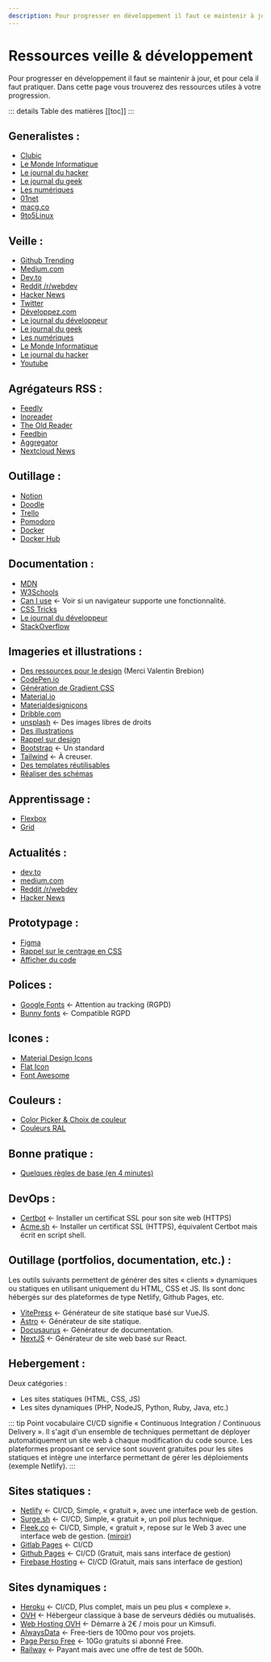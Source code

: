 ```yaml
---
description: Pour progresser en développement il faut ce maintenir à jour, et pour cela il faut pratiquer. Dans cette page vous trouverez des ressources utiles à votre progression.
---
```


# Ressources veille & développement

Pour progresser en développement il faut se maintenir à jour, et pour cela il faut pratiquer. Dans cette page vous trouverez des ressources utiles à votre progression.

::: details Table des matières
[[toc]]
:::

## Generalistes :

- [Clubic](https://www.clubic.com/)
- [Le Monde Informatique](https://www.lemondeinformatique.fr/)
- [Le journal du hacker](https://www.journalduhacker.net/)
- [Le journal du geek](https://www.journaldugeek.com/)
- [Les numériques](https://www.lesnumeriques.com/)
- [01net](https://www.01net.com/)
- [macg.co](https://www.macg.co/)
- [9to5Linux](https://9to5linux.com/)

## Veille :

- [Github Trending](https://github.com/trending)
- [Medium.com](https://medium.com/)
- [Dev.to](https://dev.to/)
- [Reddit /r/webdev](https://www.reddit.com/r/webdev/)
- [Hacker News](https://news.ycombinator.com/)
- [Twitter](https://twitter.com/)
- [Développez.com](https://www.developpez.com/)
- [Le journal du développeur](https://www.journaldunet.com/web-tech/developpeur/)
- [Le journal du geek](https://www.journaldugeek.com/)
- [Les numériques](https://www.lesnumeriques.com/)
- [Le Monde Informatique](https://www.lemondeinformatique.fr/)
- [Le journal du hacker](https://www.journalduhacker.net/)
- [Youtube](https://www.youtube.com/)

## Agrégateurs RSS :

- [Feedly](https://feedly.com/)
- [Inoreader](https://www.inoreader.com/)
- [The Old Reader](https://theoldreader.com/)
- [Feedbin](https://feedbin.com/)
- [Aggregator](https://play.google.com/store/apps/details?id=com.tughi.aggregator)
- [Nextcloud News](https://apps.nextcloud.com/apps/news)

## Outillage :

- [Notion](https://www.notion.so/)
- [Doodle](https://doodle.com/fr/)
- [Trello](https://trello.com/)
- [Pomodoro](https://pomofocus.io/)
- [Docker](https://www.docker.com/)
- [Docker Hub](https://hub.docker.com/)

## Documentation :

- [MDN](https://developer.mozilla.org/fr/)
- [W3Schools](https://www.w3schools.com/)
- [Can I use](https://caniuse.com/) <- Voir si un navigateur supporte une fonctionnalité.
- [CSS Tricks](https://css-tricks.com/)
- [Le journal du développeur](https://www.journaldunet.com/web-tech/developpeur/)
- [StackOverflow](https://stackoverflow.com/)

## Imageries et illustrations :

- [Des ressources pour le design](https://designresourc.es/) (Merci Valentin Brebion)
- [CodePen.io](https://codepen.io/)
- [Génération de Gradient CSS](https://cssgradient.io/)
- [Material.io](https://material.io/color/#!/?view.left=0&view.right=0&primary.color=F06292&secondary.color=E91E63)
- [Materialdesignicons](https://materialdesignicons.com/)
- [Dribble.com](https://dribbble.com/)
- [unsplash](https://unsplash.com/) <- Des images libres de droits
- [Des illustrations](https://icons8.com/illustrations?ref=lapaninja)
- [Rappel sur design](https://atlassian.design/)
- [Bootstrap](https://getbootstrap.com/) <- Un standard
- [Tailwind](https://tailwindcss.com/) <- À creuser.
- [Des templates réutilisables](https://startbootstrap.com/?showPro=false&showAngular=false)
- [Réaliser des schémas](https://draw.io)

## Apprentissage :

- [Flexbox](https://flexboxfroggy.com/#fr)
- [Grid](https://cssgridgarden.com/#fr)

## Actualités :

- [dev.to](https://dev.to)
- [medium.com](https://medium.com)
- [Reddit /r/webdev](https://www.reddit.com/r/webdev/)
- [Hacker News](https://news.ycombinator.com/)

## Prototypage :

- [Figma](https://www.figma.com/)
- [Rappel sur le centrage en CSS](https://web.dev/centering-in-css/)
- [Afficher du code](https://carbon.now.sh/)

## Polices :

- [Google Fonts](https://fonts.google.com/) <- Attention au tracking (RGPD)
- [Bunny fonts](https://fonts.bunny.net/) <- Compatible RGPD

## Icones :

- [Material Design Icons](https://materialdesignicons.com/)
- [Flat Icon](https://www.flaticon.com/)
- [Font Awesome](https://fontawesome.com/)

## Couleurs :

- [Color Picker & Choix de couleur](https://www.webfx.com/web-design/color-picker/)
- [Couleurs RAL](http://couleursral.fr/)

## Bonne pratique :

- [Quelques règles de base (en 4 minutes)](https://jgthms.com/web-design-in-4-minutes/)

## DevOps :

- [Certbot](https://certbot.eff.org/instructions) <- Installer un certificat SSL pour son site web (HTTPS)
- [Acme.sh](https://github.com/acmesh-official/acme.sh) <- Installer un certificat SSL (HTTPS), équivalent Certbot mais écrit en script shell.

## Outillage (portfolios, documentation, etc.) :

Les outils suivants permettent de générer des sites « clients » dynamiques ou statiques en utilisant uniquement du HTML, CSS et JS. Ils sont donc hébergés sur des plateformes de type Netlify, Github Pages, etc.

- [VitePress](https://vitepress.vuejs.org/) <- Générateur de site statique basé sur VueJS.
- [Astro](https://astro.build/) <- Générateur de site statique.
- [Docusaurus](https://docusaurus.io/) <- Générateur de documentation.
- [NextJS](https://nextjs.org/) <- Générateur de site web basé sur React.

## Hebergement :

Deux catégories :

- Les sites statiques (HTML, CSS, JS)
- Les sites dynamiques (PHP, NodeJS, Python, Ruby, Java, etc.)

::: tip Point vocabulaire
CI/CD signifie « Continuous Integration / Continuous Delivery ». Il s'agit d'un ensemble de techniques permettant de déployer automatiquement un site web à chaque modification du code source. Les plateformes proposant ce service sont souvent gratuites pour les sites statiques et intègre une interfarce permettant de gérer les déploiements (exemple Netlify).
:::

## Sites statiques :

- [Netlify](https://www.netlify.com) <- CI/CD, Simple, « gratuit », avec une interface web de gestion.
- [Surge.sh](https://surge.sh/) <- CI/CD, Simple, « gratuit », un poil plus technique.
- [Fleek.co](https://www.fleek.co) <- CI/CD, Simple, « gratuit », repose sur le Web 3 avec une interface web de gestion. ([miroir](https://ipfs.cours.brosseau.ovh/))
- [Gitlab Pages](https://cours.brosseau.ovh/tp/ci/pages.html) <- CI/CD
- [Github Pages](https://pages.github.com/) <- CI/CD (Gratuit, mais sans interface de gestion)
- [Firebase Hosting](https://firebase.google.com/docs/hosting) <- CI/CD (Gratuit, mais sans interface de gestion)

## Sites dynamiques :

- [Heroku](https://www.heroku.com/) <- CI/CD, Plus complet, mais un peu plus « complexe ».
- [OVH](https://www.ovh.com/) <- Hébergeur classique à base de serveurs dédiés ou mutualisés.
- [Web Hosting OVH](https://www.ovhcloud.com/fr/web-hosting/) <- Démarre à 2€ / mois pour un Kimsufi.
- [AlwaysData](https://www.alwaysdata.com/fr/) <- Free-tiers de 100mo pour vos projets.
- [Page Perso Free](https://assistance.free.fr/?search=Pages%20Perso&offer=tags-92) <- 10Go gratuits si abonné Free.
- [Railway](https://railway.app/) <- Payant mais avec une offre de test de 500h.